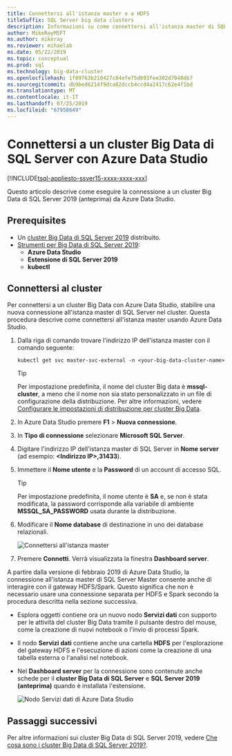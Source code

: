 ```yaml
---
title: Connettersi all'istanza master e a HDFS
titleSuffix: SQL Server big data clusters
description: Informazioni su come connettersi all'istanza master di SQL Server e al gateway HDFS/Spark per un cluster Big Data di SQL Server 2019 (anteprima).
author: MikeRayMSFT
ms.author: mikeray
ms.reviewer: mihaelab
ms.date: 05/22/2019
ms.topic: conceptual
ms.prod: sql
ms.technology: big-data-cluster
ms.openlocfilehash: 1f09763b210427c84efe75d693fee302d7048db7
ms.sourcegitcommit: db9bed6214f9dca82dccb4ccd4a2417c62e4f1bd
ms.translationtype: MT
ms.contentlocale: it-IT
ms.lasthandoff: 07/25/2019
ms.locfileid: "67958649"
---
```

# <a name="connect-to-a-sql-server-big-data-cluster-with-azure-data-studio"></a>Connettersi a un cluster Big Data di SQL Server con Azure Data Studio

[!INCLUDE[tsql-appliesto-ssver15-xxxx-xxxx-xxx](../includes/tsql-appliesto-ssver15-xxxx-xxxx-xxx.md)]

Questo articolo descrive come eseguire la connessione a un cluster Big Data di SQL Server 2019 (anteprima) da Azure Data Studio.

## <a name="prerequisites"></a>Prerequisites

- Un [cluster Big Data di SQL Server 2019](deployment-guidance.md) distribuito.
- [Strumenti per Big Data di SQL Server 2019](deploy-big-data-tools.md):
   - **Azure Data Studio**
   - **Estensione di SQL Server 2019**
   - **kubectl**

## <a id="master"></a> Connettersi al cluster

Per connettersi a un cluster Big Data con Azure Data Studio, stabilire una nuova connessione all'istanza master di SQL Server nel cluster. Questa procedura descrive come connettersi all'istanza master usando Azure Data Studio.

1. Dalla riga di comando trovare l'indirizzo IP dell'istanza master con il comando seguente:

   ```
   kubectl get svc master-svc-external -n <your-big-data-cluster-name>
   ```

   > [!TIP]
   > Per impostazione predefinita, il nome del cluster Big data è **mssql-cluster**, a meno che il nome non sia stato personalizzato in un file di configurazione della distribuzione. Per altre informazioni, vedere [Configurare le impostazioni di distribuzione per cluster Big Data](deployment-custom-configuration.md#clustername).

1. In Azure Data Studio premere **F1** > **Nuova connessione**.

1. In **Tipo di connessione** selezionare **Microsoft SQL Server**.

1. Digitare l'indirizzo IP dell'istanza master di SQL Server in **Nome server** (ad esempio: **\<Indirizzo IP\>,31433**).

1. Immettere il **Nome utente** e la **Password** di un account di accesso SQL.

   > [!TIP]
   > Per impostazione predefinita, il nome utente è **SA** e, se non è stata modificata, la password corrisponde alla variabile di ambiente **MSSQL_SA_PASSWORD** usata durante la distribuzione.

1. Modificare il **Nome database** di destinazione in uno dei database relazionali.

   ![Connettersi all'istanza master](./media/connect-to-big-data-cluster/connect-to-cluster.png)

1. Premere **Connetti**. Verrà visualizzata la finestra **Dashboard server**.

A partire dalla versione di febbraio 2019 di Azure Data Studio, la connessione all'istanza master di SQL Server Master consente anche di interagire con il gateway HDFS/Spark. Questo significa che non è necessario usare una connessione separata per HDFS e Spark secondo la procedura descritta nella sezione successiva.

- Esplora oggetti contiene ora un nuovo nodo **Servizi dati** con supporto per le attività del cluster Big Data tramite il pulsante destro del mouse, come la creazione di nuovi notebook o l'invio di processi Spark. 
- Il nodo **Servizi dati** contiene anche una cartella **HDFS** per l'esplorazione del gateway HDFS e l'esecuzione di azioni come la creazione di una tabella esterna o l'analisi nel notebook.
- Nel **Dashboard server** per la connessione sono contenute anche schede per il **cluster Big Data di SQL Server** e **SQL Server 2019 (anteprima)** quando è installata l'estensione.

   ![Nodo Servizi dati di Azure Data Studio](./media/connect-to-big-data-cluster/connect-data-services-node.png)

## <a name="next-steps"></a>Passaggi successivi

Per altre informazioni sui cluster Big Data di SQL Server 2019, vedere [Che cosa sono i cluster Big Data di SQL Server 2019?](big-data-cluster-overview.md).